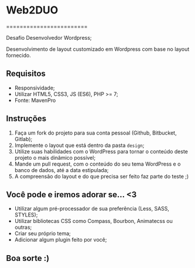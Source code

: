 # Web2DUO 
========================

Desafio Desenvolvedor Wordpress;

Desenvolvimento de layout customizado em Wordpress com base no layout fornecido.

## Requisitos
- Responsividade;
- Utilizar HTML5, CSS3, JS (ES6), PHP >= 7;
- Fonte: MavenPro

## Instruções
1. Faça um fork do projeto para sua conta pessoal (Github, Bitbucket, Gitlab);
2. Implemente o layout que está dentro da pasta `design`;
3. Utilize suas habilidades com o WordPress para tornar o conteúdo deste projeto o mais dinâmico possível;
4. Mande um pull request, com o conteúdo do seu tema WordPress e o banco de dados, até a data estipulada;
5. A compreensão do layout e do que precisa ser feito faz parte do teste ;)

## Você pode e iremos adorar se... <3

- Utilizar algum pré-processador de sua preferência (Less, SASS, STYLES);
- Utilizar bibliotecas CSS como Compass, Bourbon, Animatecss ou outras;
- Criar seu próprio tema;
- Adicionar algum plugin feito por você;

## Boa sorte :)
